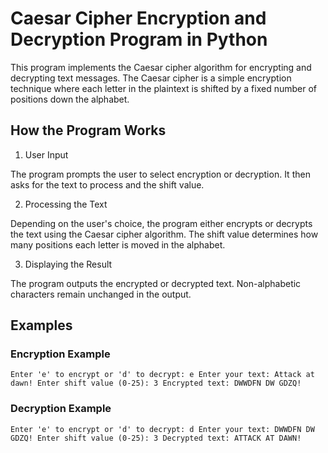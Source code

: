 # Caesar Cipher Encryption and Decryption Program in Python 

This program implements the Caesar cipher algorithm for encrypting and decrypting text messages. 
The Caesar cipher is a simple encryption technique where each letter in the plaintext is shifted 
by a fixed number of positions down the alphabet.

## How the Program Works
1. User Input

The program prompts the user to select encryption or decryption.
It then asks for the text to process and the shift value.

2. Processing the Text

Depending on the user's choice, the program either encrypts or decrypts the text using the Caesar cipher algorithm.
The shift value determines how many positions each letter is moved in the alphabet.

3. Displaying the Result

The program outputs the encrypted or decrypted text.
Non-alphabetic characters remain unchanged in the output.

## Examples 

### Encryption Example 

`Enter 'e' to encrypt or 'd' to decrypt: e
 Enter your text: Attack at dawn!
 Enter shift value (0-25): 3
 Encrypted text: DWWDFN DW GDZQ!`

### Decryption Example
`Enter 'e' to encrypt or 'd' to decrypt: d
 Enter your text: DWWDFN DW GDZQ!
 Enter shift value (0-25): 3
 Decrypted text: ATTACK AT DAWN!`
